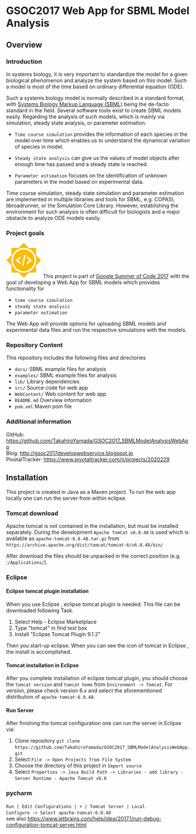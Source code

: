 # GSOC2017 Web App for SBML Model Analysis
## Overview
### Introduction
In systems biology, it is very important to standardize the model for a given biological phenomenon 
and analyze the system based on this model. Such a model is most of the time based on ordinary differential equation (ODE).
 
Such a systems biology  model is normally described in a standard format, with [Systems Biology Markup Language (SBML)](http://sbml.org) 
being the de-facto standard in the field. Several software tools exist to create SBML models easily. 
Regarding the analysis of such models, which is mainly via simulation, steady state analysis, or parameter estimation. 

* `Time course simulation` provides the information of each species in the model over time which enables us to 
understand the dynamical variation of species in model. 

* `Steady state analysis` can give us the values of model objects after enough time has passed and a steady state is reached. 
 
* `Parameter estimation` focuses on the identification of unknown parameters 
in the model based on experimental data. 

Time course simulation, steady state simulation and parameter estimation are implemented in multiple 
libraries and tools for SBML, e.g. COPASI, libroadrunner, or the Simulation Core Library. However, establishing the environment for such analysis 
is often difficult for biologists and a major obstacle to analyze ODE models easily.
### Project goals

![GSOC 2017](./docs/images/gsoc-icon.png)
This project is part of [Google Summer of Code 2017](https://summerofcode.withgoogle.com/) with the goal of
developing a Web App for SBML models which provides functionality for

* `time course simulation`
* `steady state analysis`
* `parameter estimation`

The Web App will provide options for uploading SBML models and experimental data files and run the respective 
simulations with the models.

### Repository Content
This repository includes the following files and directories 

* `docs/` SBML example files for analysis
* `examples/` SBML example files for analysis
* `lib/` Library dependencies
* `src/` Source code for web app
* `WebContent/` Web content for web app
* `README.md` Overview information
* `pom.xml` Maven pom file

### Additional information
GitHub: https://github.com/TakahiroYamada/GSOC2017_SBMLModelAnalysisWebApp  
Blog: http://gsoc2017developwebservice.blogspot.jp  
PivotalTracker: https://www.pivotaltracker.com/n/projects/2020229

## Installation
This project is created in Java as a Maven project. To run the web app locally one can 
run the server from within eclipse.

### Tomcat download
Apache tomcat is not contained in the installation, but must be installed separately. During the development 
`Apache TomCat v6.0.48` is used which is available as `apache-tomcat-6.0.48.tar.gz` from 
`https://archive.apache.org/dist/tomcat/tomcat-6/v6.0.48/bin/`

After download the files should be unpacked in the correct position (e.g. :`/Applications/`). 
### Eclipse
#### Eclipse tomcat plugin installation
When you use Eclipse , eclipse tomcat plugin is needed. This file can be downloaded following Task.
1. Select Help - Eclipse Marketplace
1. Type "tomcat" in find text box
1. Install "Eclipse Tomcat Plugin 9.1.2"

Then you start-up eclipse. When you can see the icon of tomcat in Eclipse , the install is accomplished.

#### Tomcat installation in Eclipse
After you complete installation of eclipse tomcat plugin, you should choose the `tomcat version` 
and `tomcat home` from `Environment -> Tomcat`. For version, please check version 6.x and select 
the aforementioned distribution of `apache-tomcat-6.0.48`.

#### Run Server
After finishing the tomcat configuration one can run the server in Eclipse via:

1. Clone repository `git clone https://github.com/TakahiroYamada/GSOC2017_SBMLModelAnalysisWebApp.git`
1. Select `File -> Open Projects from File System`
1. Choose the directory of this project in `Import source`
1. Select `Properties -> Java Build Path -> Libraries - add library - Server Runtime - Apache Tomcat v6.0`

### pycharm
`Run | Edit Configurations | + | Tomcat Server | Local`  
`Configure -> Select apache-tomcat-6.0.48`  
see also https://www.jetbrains.com/help/idea/2017.1/run-debug-configuration-tomcat-server.html